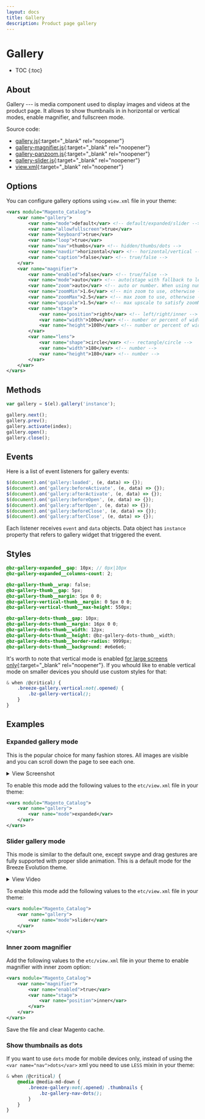 ```yaml
---
layout: docs
title: Gallery
description: Product page gallery
---
```


# Gallery

* TOC
{:toc}

## About

Gallery --- is media component used to display images and videos at the
product page. It allows to show thumbnails in in horizontal or vertical modes,
enable magnifier, and fullscreen mode.

Source code:

 - [gallery.js](https://github.com/breezefront/module-breeze/blob/master/view/frontend/web/js/components/gallery.js){:target="_blank" rel="noopener"}
 - [gallery-magnifier.js](https://github.com/breezefront/module-breeze/blob/master/view/frontend/web/js/components/gallery-magnifier.js){:target="_blank" rel="noopener"}
 - [gallery-panzoom.js](https://github.com/breezefront/module-breeze/blob/master/view/frontend/web/js/components/gallery-panzoom.js){:target="_blank" rel="noopener"}
 - [gallery-slider.js](https://github.com/breezefront/module-breeze/blob/master/view/frontend/web/js/components/gallery-slider.js){:target="_blank" rel="noopener"}
 - [view.xml](https://github.com/breezefront/theme-frontend-breeze-blank/blob/master/etc/view.xml#L242-L266){:target="_blank" rel="noopener"}

## Options

You can configure gallery options using `view.xml` file in your theme:

```xml
<vars module="Magento_Catalog">
    <var name="gallery">
        <var name="mode">default</var> <!-- default/expanded/slider -->
        <var name="allowfullscreen">true</var>
        <var name="keyboard">true</var>
        <var name="loop">true</var>
        <var name="nav">thumbs</var> <!-- hidden/thumbs/dots -->
        <var name="navdir">horizontal</var> <!-- horizontal/vertical -->
        <var name="caption">false</var> <!-- true/false -->
    </var>
    <var name="magnifier">
        <var name="enabled">false</var> <!-- true/false -->
        <var name="mode">auto</var> <!-- auto(stage with fallback to lens)/stage/lens -->
        <var name="zoom">auto</var> <!-- auto or number. When using number, consider changing upscale option. -->
        <var name="zoomMin">1.6</var> <!-- min zoom to use, otherwise - disable magnifier. -->
        <var name="zoomMax">2.5</var> <!-- max zoom to use, otherwise - downscale the image. -->
        <var name="upscale">1.5</var> <!-- max upscale to satisfy zoomMin. -->
        <var name="stage">
            <var name="position">right</var> <!-- left/right/inner -->
            <var name="width">100w</var> <!-- number or percent of width/height -->
            <var name="height">100h</var> <!-- number or percent of width/height -->
        </var>
        <var name="lens">
            <var name="shape">circle</var> <!-- rectangle/circle -->
            <var name="width">180</var> <!-- number -->
            <var name="height">180</var> <!-- number -->
        </var>
    </var>
</vars>
```

## Methods

```js
var gallery = $(el).gallery('instance');

gallery.next();
gallery.prev();
gallery.activate(index);
gallery.open();
gallery.close();
```

## Events

Here is a list of event listeners for gallery events:

```js
$(document).on('gallery:loaded', (e, data) => {});
$(document).on('gallery:beforeActivate', (e, data) => {});
$(document).on('gallery:afterActivate', (e, data) => {});
$(document).on('gallery:beforeOpen', (e, data) => {});
$(document).on('gallery:afterOpen', (e, data) => {});
$(document).on('gallery:beforeClose', (e, data) => {});
$(document).on('gallery:afterClose', (e, data) => {});
```

Each listener receives `event` and `data` objects. Data object has `instance`
property that refers to gallery widget that triggered the event.

## Styles

```scss
@bz-gallery-expanded__gap: 10px; // 0px|10px
@bz-gallery-expanded__columns-count: 2;

@bz-gallery-thumb__wrap: false;
@bz-gallery-thumb__gap: 5px;
@bz-gallery-thumb__margin: 5px 0 0;
@bz-gallery-vertical-thumb__margin: 0 5px 0 0;
@bz-gallery-vertical-thumb__max-height: 550px;

@bz-gallery-dots-thumb__gap: 10px;
@bz-gallery-dots-thumb__margin: 16px 0 0;
@bz-gallery-dots-thumb__width: 12px;
@bz-gallery-dots-thumb__height: @bz-gallery-dots-thumb__width;
@bz-gallery-dots-thumb__border-radius: 9999px;
@bz-gallery-dots-thumb__background: #e6e6e6;
```

It's worth to note that vertical mode is enabled
[for large screens only](https://github.com/breezefront/module-breeze/blob/master/view/frontend/web/css/source/components/_gallery.less#L295-L297){:target="_blank" rel="noopener"}.
If you whould like to enable vertical mode on smaller devices you should use
custom styles for that:

```scss
& when (@critical) {
    .breeze-gallery.vertical:not(.opened) {
        .bz-gallery-vertical();
    }
}
```

## Examples

### Expanded gallery mode

This is the popular choice for many fashion stores. All images are visible
and you can scroll down the page to see each one.

<details><summary>View Screenshot</summary>
    <img src="{{ '/assets/img/components/gallery-expanded.webp' | relative_url }}" width="1023" height="682" class="!m-0" alt="Expanded Mode Screenshot" loading="lazy"/>
</details>

To enable this mode add the following values to the `etc/view.xml` file in your theme:

```xml
<vars module="Magento_Catalog">
    <var name="gallery">
        <var name="mode">expanded</var>
    </var>
</vars>
```

### Slider gallery mode

This mode is similar to the default one, except swype and drag gestures are
fully supported with proper slide animation. This is a default mode for the
Breeze Evolution theme.

<details><summary>View Video</summary>
    <video loop controls class="cursor-pointer" src="{{ '/assets/img/components/gallery-slider.webm' | relative_url }}" class="!m-0"></video>
</details>

To enable this mode add the following values to the `etc/view.xml` file in your theme:

```xml
<vars module="Magento_Catalog">
    <var name="gallery">
        <var name="mode">slider</var>
    </var>
</vars>
```

### Inner zoom magnifier

Add the following values to the `etc/view.xml` file in your theme to enable
magnifier with inner zoom option:

```xml
<vars module="Magento_Catalog">
    <var name="magnifier">
        <var name="enabled">true</var>
        <var name="stage">
            <var name="position">inner</var>
        </var>
    </var>
</vars>
```

Save the file and clear Magento cache.

### Show thumbnails as dots

If you want to use `dots` mode for mobile devices only, instead of using
the `<var name="nav">dots</var>` xml you need to use `LESS` mixin in your theme:

```scss
& when (@critical) {
    @media @media-md-down {
        .breeze-gallery:not(.opened) .thumbnails {
            .bz-gallery-nav-dots();
        }
    }
}
```
